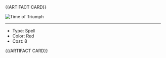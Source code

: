 <!-- ======================================

How to Contribute: https://ggs.wiki/r/howto

Artifact-specific info: https://github.com/GGS-ORG/artifact/blob/master/README.md

====================================== -->


{{ARTIFACT CARD}}

<!-- Card image goes here. -->

![Time of Triumph](https://i.imgur.com/CaS8c2z.png)

---

<!-- Card description goes here. -->

* Type: Spell
* Color: Red
* Cost: 8

{{/ARTIFACT CARD}}
